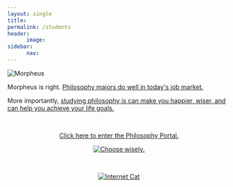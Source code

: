 ```yaml
---
layout: single
title: 
permalink: /students
header:
      image: 
sidebar: 
      nav: 
--- 
```


![Morpheus](http://www.keithbuhler.com/images/morpheushd.jpg)

Morpheus is right. <a target="_blank" href="http://fivethirtyeight.com/features/philosophers-dont-get-much-respect-but-their-earnings-dont-suck/"> Philosophy majors do well in today's job market. </a>

More importantly, [studying philosophy is can make you happier, wiser, and can help you achieve your life goals.](http://www.keithbuhler.com/philosophy-3-major)

<br>

<center>

<a target="_blank" href="http://www.keithbuhler.com/philosophy"> Click here to enter the Philosophy Portal.</a>

<a target="_blank" href="/philosophyportal-splash">  <img src="https://media.giphy.com/media/XG1TkmiJVuyJi/giphy.gif" alt="Choose wisely."></a>

<br>

<a target="_blank" href="http://icanhas.cheezburger.com/lolcats">  <img src="http://vignette1.wikia.nocookie.net/matrix/images/7/7d/Deja_Vu.jpg/revision/latest?cb=20130119093414" alt="Internet Cat"></a>



</center>
